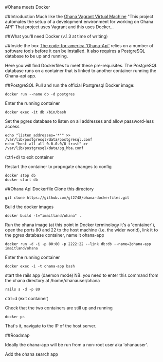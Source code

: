 #Ohana meets Docker

##Introduction
Much like the [Ohana Vagrant Virtual Machine](https://github.com/codeforamerica/ohana-api-dev-box) "This project automates the setup of a development environment for working on Ohana API" That project uses Vagrant and this uses Docker...

##What you'll need
Docker (v.1.3 at time of writing)

##Inside the box
[The code-for-america 'Ohana-Api'](https://github.com/codeforamerica/ohana-api/blob/master/INSTALL.md) relies on a number of software tools before it can be installed. It also requires a PostgreSQL database to be up and running.

Here you will find Dockerfiles to meet these pre-requisites. The PostgreSQL database runs on a container that is linked to another container running the Ohana-api app. 

##PostgreSQL 
Pull and run the official Postgresql Docker image:
```
docker run --name db -d postgres
```
Enter the running container
```
docker exec -it db /bin/bash
```
Set the pgres database to listen on all addresses and allow password-less access
```
echo "listen_addresses='*'" >> /var/lib/postgresql/data/postgresql.conf
echo "host all all 0.0.0.0/0 trust" >> /var/lib/postgresql/data/pg_hba.conf
```
(ctrl+d) to exit container


Restart the container to propogate changes to config
```
docker stop db
docker start db
```

##Ohana Api Dockerfile
Clone this directory
```
git clone https://github.com/gl2748/ohana-dockerfiles.git
```
Build the docker images
```
docker build -t="imaitland/ohana" . 
```
Run the ohana image (at this point in Docker terminology it's a 'container'), open the ports 80 and 22 to the host machine (i.e. the wider world), link it to the pgres database container, name it ohana-app  
```
docker run -d -i -p 80:80 -p 2222:22 --link db:db --name=2ohana-app imaitland/ohana
```
Enter the running container
```
docker exec -i -t ohana-app bash 
```
start the rails app (daemon mode) NB. you need to enter this command from the ohana directory at /home/ohanauser/ohana
```
rails s -d -p 80
```
ctrl+d (exit container)


Check that the two containers are still up and running
```
docker ps
```

That's it, navigate to the IP of the host server.  

##Roadmap

Ideally the ohana-app will be run from a non-root user aka 'ohanauser'.

Add the ohana search app
